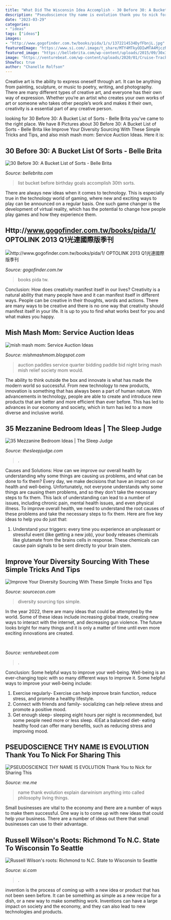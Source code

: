 ```yaml
---
title: "What Did The Wisconsin Idea Accomplish - 30 Before 30: A Bucket List Of Sorts"
description: "Pseudoscience thy name is evolution thank you to nick for sharing this"
date: "2023-03-29"
categories:
- "ideas"
tags: ["ideas"]
images:
- "http://www.gogofinder.com.tw/books/pida/1/s/1372214534DyfFbnjL.jpg"
featuredImage: "https://www.si.com/.image/t_share/MTY4MTkyODIwMTA4MjczNTM3/russell-wilson-960jpg.jpg"
featured_image: "https://bellebrita.com/wp-content/uploads/2015/09/30x30-lifestyle-bucket-list.jpg"
image: "https://venturebeat.com/wp-content/uploads/2020/01/Cruise-Track-4-Inside-Vehicle.jpg?w=800"
ShowToc: true
author: "Chanelle Rolfson"
---
```



Creative art is the ability to express oneself through art. It can be anything from painting, sculpture, or music to poetry, writing, and photography. There are many different types of creative art, and everyone has their own way of expression. Whether you’re an artist who creates your own works of art or someone who takes other people’s work and makes it their own, creativity is a essential part of any creative person.

	

		
looking for 30 Before 30: A Bucket List of Sorts - Belle Brita you've came to the right place. We have 8 Pictures about 30 Before 30: A Bucket List of Sorts - Belle Brita like Improve Your Diversity Sourcing With These Simple Tricks and Tips,  and also mish mash mom: Service Auction Ideas. Here it is:
		
    
## 30 Before 30: A Bucket List Of Sorts - Belle Brita

<img loading=lazy src="https://bellebrita.com/wp-content/uploads/2015/09/30x30-lifestyle-bucket-list.jpg" onerror="this.onerror=null;this.src='https://tse1.mm.bing.net/th?id=OIP.oCLu1UttljkvweJTUdAtWAHaLH&amp;pid=15.1';" alt="30 Before 30: A Bucket List of Sorts - Belle Brita">

_Source: bellebrita.com_

>list bucket before birthday goals accomplish 30th sorts. 

	

There are always new ideas when it comes to technology. This is especially true in the technology world of gaming, where new and exciting ways to play can be announced on a regular basis. One such game changer is the development of virtual reality, which has the potential to change how people play games and how they experience them.

    
## Http://www.gogofinder.com.tw/books/pida/1/ OPTOLINK 2013 Q1光連國際版季刊

<img loading=lazy src="http://www.gogofinder.com.tw/books/pida/1/s/1372214534DyfFbnjL.jpg" onerror="this.onerror=null;this.src='https://tse3.mm.bing.net/th?id=OIP.cWLbwCuOE8euIIyBCM34XAHaKf&amp;pid=15.1';" alt="http://www.gogofinder.com.tw/books/pida/1/ OPTOLINK 2013 Q1光連國際版季刊">

_Source: gogofinder.com.tw_

>books pida tw. 

	

Conclusion: How does creativity manifest itself in our lives?
Creativity is a natural ability that many people have and it can manifest itself in different ways. People can be creative in their thoughts, words and actions. There are many ways to be creative and there is no one way that creativity should manifest itself in your life. It is up to you to find what works best for you and what makes you happy.

    
## Mish Mash Mom: Service Auction Ideas

<img loading=lazy src="http://2.bp.blogspot.com/-ertsOHfd_9Q/T0Vxjghdg1I/AAAAAAAAA2Q/0o7fwAlOTIs/s1600/111_4710+(2).JPG" onerror="this.onerror=null;this.src='https://tse2.mm.bing.net/th?id=OIP.GtTbxIeYJNrrrVVnNTELKgHaEK&amp;pid=15.1';" alt="mish mash mom: Service Auction Ideas">

_Source: mishmashmom.blogspot.com_

>auction paddles service quarter bidding paddle bid night bring mash mish relief society mom would. 

	

The ability to think outside the box and innovate is what has made the modern world so successful. From new technology to new products, innovation is something that has always been a part of human nature. With advancements in technology, people are able to create and introduce new products that are better and more efficient than ever before. This has led to advances in our economy and society, which in turn has led to a more diverse and inclusive world.

    
## 35 Mezzanine Bedroom Ideas | The Sleep Judge

<img loading=lazy src="https://www.thesleepjudge.com/wp-content/uploads/2017/06/Tiny-House-Bedroom.jpg" onerror="this.onerror=null;this.src='https://tse2.mm.bing.net/th?id=OIP.HwCeV_nC59zDhmMfmxjiogHaLM&amp;pid=15.1';" alt="35 Mezzanine Bedroom Ideas | The Sleep Judge">

_Source: thesleepjudge.com_

>. 

	

Causes and Solutions: How can we improve our overall health by understanding why some things are causing us problems, and what can be done to fix them?
Every day, we make decisions that have an impact on our health and well-being. Unfortunately, not everyone understands why some things are causing them problems, and so they don't take the necessary steps to fix them. This lack of understanding can lead to a number of issues, including chronic pain, mental health issues, and even physical illness. To improve overall health, we need to understand the root causes of these problems and take the necessary steps to fix them. Here are five key ideas to help you do just that: 
1) Understand your triggers: every time you experience an unpleasant or stressful event (like getting a new job), your body releases chemicals like glutamate from the brains cells in response. These chemicals can cause pain signals to be sent directly to your brain stem.

    
## Improve Your Diversity Sourcing With These Simple Tricks And Tips

<img loading=lazy src="https://s3.amazonaws.com/media.eremedia.com/wp-content/uploads/2018/06/02103233/diversity.jpg" onerror="this.onerror=null;this.src='https://tse3.mm.bing.net/th?id=OIP.H4hI8A7gD3MqkRFwYERZgQHaE1&amp;pid=15.1';" alt="Improve Your Diversity Sourcing With These Simple Tricks and Tips">

_Source: sourcecon.com_

>diversity sourcing tips simple. 

	

In the year 2022, there are many ideas that could be attempted by the world. Some of these ideas include increasing global trade, creating new ways to interact with the internet, and decreasing gun violence. The future looks bright for many things and it is only a matter of time until even more exciting innovations are created.

    
## 

<img loading=lazy src="https://venturebeat.com/wp-content/uploads/2020/01/Cruise-Track-4-Inside-Vehicle.jpg?w=800" onerror="this.onerror=null;this.src='https://tse3.mm.bing.net/th?id=OIP.yrzj_xT8CPpaMnmsbaoxwAHaFj&amp;pid=15.1';" alt="">

_Source: venturebeat.com_

>. 

	

Conclusion: Some helpful ways to improve your well-being.
Well-being is an ever-changing topic with so many different ways to improve it. Some helpful ways to improve your well-being include: 
1) Exercise regularly- Exercise can help improve brain function, reduce stress, and promote a healthy lifestyle. 
2) Connect with friends and family- socializing can help relieve stress and promote a positive mood. 
3) Get enough sleep- sleeping eight hours per night is recommended, but some people need more or less sleep. 
4)Eat a balanced diet- eating healthy food can offer many benefits, such as reducing stress and improving mood.

    
## PSEUDOSCIENCE THY NAME IS EVOLUTION Thank You To Nick For Sharing This

<img loading=lazy src="https://pics.me.me/thumb_pseudoscience-thy-name-is-evolution-thank-you-to-nick-for-26223640.png" onerror="this.onerror=null;this.src='https://tse3.mm.bing.net/th?id=OIP.F6syHZC2yQdfaFYolpv-WgAAAA&amp;pid=15.1';" alt="PSEUDOSCIENCE THY NAME IS EVOLUTION Thank You to Nick for Sharing This">

_Source: me.me_

>name thank evolution explain darwinism anything into called philosophy living things. 

	

Small businesses are vital to the economy and there are a number of ways to make them successful. One way is to come up with new ideas that could help your business. There are a number of ideas out there that small businesses can use to their advantage.

    
## Russell Wilson&#039;s Roots: Richmond To N.C. State To Wisconsin To Seattle

<img loading=lazy src="https://www.si.com/.image/t_share/MTY4MTkyODIwMTA4MjczNTM3/russell-wilson-960jpg.jpg" onerror="this.onerror=null;this.src='https://tse2.mm.bing.net/th?id=OIP.EGCPtpyEb0HZhjZ_lV7fiAHaE8&amp;pid=15.1';" alt="Russell Wilson&#039;s roots: Richmond to N.C. State to Wisconsin to Seattle">

_Source: si.com_

>. 

	

invention is the process of coming up with a new idea or product that has not been seen before. It can be something as simple as a new recipe for a dish, or a new way to make something work. Inventions can have a large impact on society and the economy, and they can also lead to new technologies and products.

